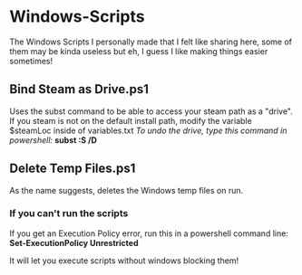 # Windows-Scripts
The Windows Scripts I personally made that I felt like sharing here, some of them may be kinda useless but eh, I guess I like making things easier sometimes!

## Bind Steam as Drive.ps1  
Uses the subst command to be able to access your steam path as a "drive".  
If you steam is not on the default install path, modify the variable $steamLoc inside of variables.txt
*To undo the drive, type this command in powershell:* **subst :S /D**
  
## Delete Temp Files.ps1  
As the name suggests, deletes the Windows temp files on run.  
  
  
### If you can't run the scripts  
If you get an Execution Policy error, run this in a powershell command line:  
**Set-ExecutionPolicy Unrestricted**  

It will let you execute scripts without windows blocking them!
